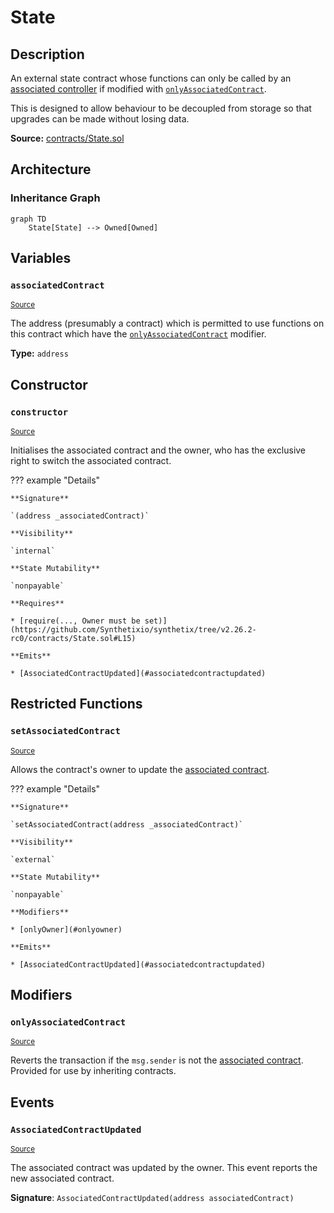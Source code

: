 # State

## Description

An external state contract whose functions can only be called by an [associated controller](#associatedcontract) if modified with [`onlyAssociatedContract`](#onlyassociatedcontract).

This is designed to allow behaviour to be decoupled from storage so that upgrades can be made without losing data.

**Source:** [contracts/State.sol](https://github.com/Synthetixio/synthetix/tree/v2.26.2-rc0/contracts/State.sol)

## Architecture

### Inheritance Graph

```mermaid
graph TD
    State[State] --> Owned[Owned]

```

## Variables

### `associatedContract`

<sub>[Source](https://github.com/Synthetixio/synthetix/tree/v2.26.2-rc0/contracts/State.sol#L11)</sub>

The address (presumably a contract) which is permitted to use functions on this contract which have the [`onlyAssociatedContract`](#onlyassociatedcontract) modifier.

**Type:** `address`

## Constructor

### `constructor`

<sub>[Source](https://github.com/Synthetixio/synthetix/tree/v2.26.2-rc0/contracts/State.sol#L13)</sub>

Initialises the associated contract and the owner, who has the exclusive right to switch the associated contract.

??? example "Details"

    **Signature**

    `(address _associatedContract)`

    **Visibility**

    `internal`

    **State Mutability**

    `nonpayable`

    **Requires**

    * [require(..., Owner must be set)](https://github.com/Synthetixio/synthetix/tree/v2.26.2-rc0/contracts/State.sol#L15)

    **Emits**

    * [AssociatedContractUpdated](#associatedcontractupdated)

## Restricted Functions

### `setAssociatedContract`

<sub>[Source](https://github.com/Synthetixio/synthetix/tree/v2.26.2-rc0/contracts/State.sol#L24)</sub>

Allows the contract's owner to update the [associated contract](#associatedContract).

??? example "Details"

    **Signature**

    `setAssociatedContract(address _associatedContract)`

    **Visibility**

    `external`

    **State Mutability**

    `nonpayable`

    **Modifiers**

    * [onlyOwner](#onlyowner)

    **Emits**

    * [AssociatedContractUpdated](#associatedcontractupdated)

## Modifiers

### `onlyAssociatedContract`

<sub>[Source](https://github.com/Synthetixio/synthetix/tree/v2.26.2-rc0/contracts/State.sol#L31)</sub>

Reverts the transaction if the `msg.sender` is not the [associated contract](#associatedcontract). Provided for use by inheriting contracts.

## Events

### `AssociatedContractUpdated`

<sub>[Source](https://github.com/Synthetixio/synthetix/tree/v2.26.2-rc0/contracts/State.sol#L38)</sub>

The associated contract was updated by the owner. This event reports the new associated contract.

**Signature**: `AssociatedContractUpdated(address associatedContract)`
